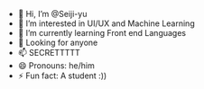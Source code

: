 - 👋 Hi, I’m @Seiji-yu
- 👀 I’m interested in UI/UX and Machine Learning
- 🌱 I’m currently learning Front end Languages
- 💞️ Looking for anyone
- 📫 SECRETTTTT
- 😄 Pronouns: he/him
- ⚡ Fun fact: A student :))

<!---
Seiji-yu/Seiji-yu is a ✨ special ✨ repository because its `README.md` (this file) appears on your GitHub profile.
You can click the Preview link to take a look at your changes.
--->
